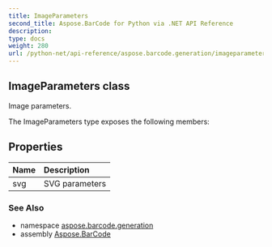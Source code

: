 ```yaml
---
title: ImageParameters
second_title: Aspose.BarCode for Python via .NET API Reference
description: 
type: docs
weight: 280
url: /python-net/api-reference/aspose.barcode.generation/imageparameters/
---
```


## ImageParameters class

Image parameters.

The ImageParameters type exposes the following members:
## Properties
| Name | Description |
| :- | :- |
|svg|SVG parameters|

### See Also

* namespace [aspose.barcode.generation](/barcode/python-net/api-reference/aspose.barcode.generation/)
* assembly [Aspose.BarCode](/barcode/python-net/api-reference/)

